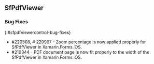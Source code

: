 ﻿## SfPdfViewer

### Bug Fixes
{:#sfpdfviewercontrol-bug-fixes} 

* \#220508, \# 220997 - Zoom percentage is now applied properly for SfPdfViewer in Xamarin.Forms.iOS.
* \#219344 - PDF document page is now fit properly to the width of the SfPdfViewer in Xamarin.Forms.iOS.
